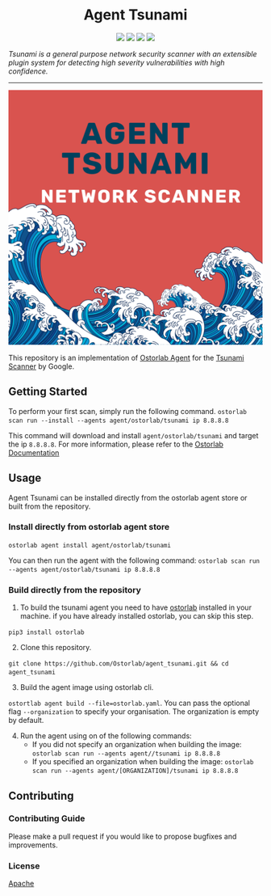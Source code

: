 
<h1 align="center">Agent Tsunami</h1>

<p align="center">
<img src="https://img.shields.io/badge/License-Apache_2.0-brightgreen.svg">
<img src="https://img.shields.io/github/languages/top/ostorlab/agent_tsunami">
<img src="https://img.shields.io/github/stars/ostorlab/agent_tsunami">
<img src="https://img.shields.io/badge/PRs-welcome-brightgreen.svg">
</p>

_Tsunami is a general purpose network security scanner with an extensible plugin system for detecting high severity vulnerabilities with high confidence._

---

<p align="center">
<img src="./agent_tsunami.png" alt="agent-tsunami" />
</p>

This repository is an implementation of [Ostorlab Agent](https://pypi.org/project/ostorlab/) for the [Tsunami Scanner](https://github.com/google/tsunami-security-scanner) by Google.

## Getting Started
To perform your first scan, simply run the following command.
`ostorlab scan run --install --agents agent/ostorlab/tsunami ip 8.8.8.8`

This command will download and install `agent/ostorlab/tsunami` and target the ip `8.8.8.8`.
For more information, please refer to the [Ostorlab Documentation](https://github.com/Ostorlab/ostorlab/blob/main/README.md)


## Usage

Agent Tsunami can be installed directly from the ostorlab agent store or built from the repository.

 ### Install directly from ostorlab agent store

 `ostorlab agent install agent/ostorlab/tsunami`

You can then run the agent with the following command:
`ostorlab scan run --agents agent/ostorlab/tsunami ip 8.8.8.8`


### Build directly from the repository

 1. To build the tsunami agent you need to have [ostorlab](https://pypi.org/project/ostorlab/) installed in your machine.  if you have already installed ostorlab, you can skip this step.

`pip3 install ostorlab`

 2. Clone this repository.

`git clone https://github.com/Ostorlab/agent_tsunami.git && cd agent_tsunami `

 3. Build the agent image using ostorlab cli.

 `ostortlab agent build --file=ostorlab.yaml`.
 You can pass the optional flag `--organization` to specify your organisation. The organization is empty by default.

 4. Run the agent using on of the following commands:
	 * If you did not specify an organization when building the image: `ostorlab scan run --agents agent//tsunami ip 8.8.8.8`
	 * If you specified an organization when building the image: `ostorlab scan run --agents agent/[ORGANIZATION]/tsunami ip 8.8.8.8`



## Contributing

### Contributing Guide

Please make a pull request if you would like to propose bugfixes and improvements.

### License
[Apache](./LICENSE)

